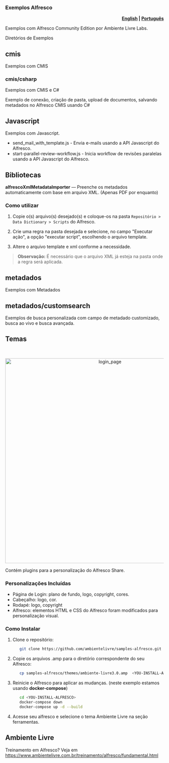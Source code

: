 ### Exemplos Alfresco

<p align="right">
  <b>
    <a href="/docs/README.en.md">English</a> |
    <a href="/README.md">Português</a>
  </b>
</p>

Exemplos com Alfresco Community Edition por Ambiente Livre Labs.

Diretórios de Exemplos

## cmis

Exemplos com CMIS

### cmis/csharp

Exemplos com CMIS e C#

Exemplo de conexão, criação de pasta, upload de documentos, salvando metadados no Alfresco CMIS usando C#

## Javascript

Exemplos com Javascript.

- send_mail_with_template.js - Envia e-mails usando a API Javascript do Alfresco.
- start-parallel-review-workflow.js - Inicia workflow de revisões paralelas usando a API Javascript do Alfresco.

## Bibliotecas 

**alfrescoXmlMetadataImporter** — Preenche os metadados automaticamente com base em arquivo XML. (Apenas PDF por enquanto)
  
### Como utilizar

1. Copie o(s) arquivo(s) desejado(s) e coloque-os na pasta `Repositório > Data Dictionary > Scripts` do Alfresco.
   
2. Crie uma regra na pasta desejada e selecione, no campo "Executar ação", a opção "executar script", escolhendo o arquivo template.
   
3. Altere o arquivo template e xml conforme a necessidade.

> **Observação:** É necessário que o arquivo XML já esteja na pasta onde a regra será aplicada. 

## metadados

Exemplos com Metadados

## metadados/customsearch

Exemplos de busca personalizada com campo de metadado customizado, busca ao vivo e busca avançada.

## Temas

<br>
<p align="center">
   <img src="/docs/img/loginPage.png" alt="login_page" width="650">
</p>

Contém plugins para a personalização do Alfresco Share.

### Personalizações Incluídas

- Página de Login: plano de fundo, logo, copyright, cores.
- Cabeçalho: logo, cor.
- Rodapé: logo, copyright
- Alfresco: elementos HTML e CSS do Alfresco foram modificados para personalização visual.

### Como Instalar

1. Clone o repositório:

   ```bash
      git clone https://github.com/ambientelivre/samples-alfresco.git
   ```

2. Copie os arquivos .amp para o diretório correspondente do seu Alfresco:

   ```bash
      cp samples-alfresco/themes/ambiente-livre3.0.amp  <YOU-INSTALL-ALFRESCO>/share/modules/amps
   ```

3. Reinicie o Alfresco para aplicar as mudanças. (neste exemplo estamos usando **docker-compose**)

   ```bash
      cd <YOU-INSTALL-ALFRESCO>
      docker-compose down
      docker-compose up -d --build
   ```

4. Acesse seu alfresco e selecione o tema Ambiente Livre na seção ferramentas.

## Ambiente Livre

Treinamento em Alfresco? Veja em <https://www.ambientelivre.com.br/treinamento/alfresco/fundamental.html>
